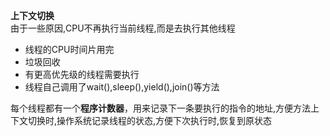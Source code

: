 **上下文切换**   
由于一些原因,CPU不再执行当前线程,而是去执行其他线程    
* 线程的CPU时间片用完   
* 垃圾回收  
* 有更高优先级的线程需要执行   
* 线程自己调用了wait(),sleep(),yield(),join()等方法     

每个线程都有一个**程序计数器**，用来记录下一条要执行的指令的地址,方便方法上下文切换时,操作系统记录线程的状态,方便下次执行时,恢复到原状态   